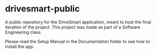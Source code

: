 # drivesmart-public
A public repository for the DriveSmart application, meant to host the final iteration of the project. This project was made as part of a Software Engineering class.

Please read the Setup Manual in the Documentation folder to see how to install the app.
